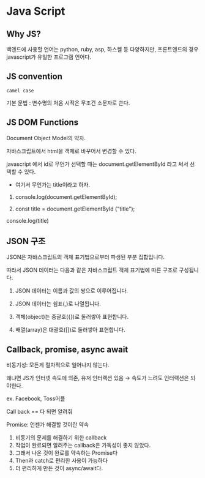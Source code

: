 # Java Script
## Why JS?
백엔드에 사용할 언어는 python, ruby, asp, 하스켈 등 다양하지만, 프론트엔드의 경우 javascript가 유일한 프로그램 언어다.

## JS convention
`camel case`

기본 문법 : 변수명의 처음 시작은 무조건 소문자로 쓴다.

## JS DOM Functions
Document Object Model의 약자.

자바스크립트에서 html을 객체로 바꾸어서 변경할 수 있다.

javascript 에서 id로 무언가 선택할 때는 document.getElementById 라고 써서 선택할 수 있다.

- 여기서 무언가는 title이라고 하자.

1. console.log(document.getElementById);

2. const title = document.getElementById ("title");

console.log(title)



## JSON 구조
JSON은 자바스크립트의 객체 표기법으로부터 파생된 부분 집합입니다.

따라서 JSON 데이터는 다음과 같은 자바스크립트 객체 표기법에 따른 구조로 구성됩니다.

1. JSON 데이터는 이름과 값의 쌍으로 이루어집니다.

2. JSON 데이터는 쉼표(,)로 나열됩니다.

3. 객체(object)는 중괄호({})로 둘러쌓아 표현합니다.

4. 배열(array)은 대괄호([])로 둘러쌓아 표현합니다.


## Callback, promise, async await
비동기성: 모든게 절차적으로 일어나지 않는다.

왜냐면 JS가 인터넷 속도에 의존, 유저 인터랙션 있음 → 속도가 느려도 인터랙션은 되야한다.

ex. Facebook, Toss어플

Call back == 다 되면 알려줘

Promise: 언젠가 해결할 것이란 약속

1. 비동기의 문제를 해결하기 위한 callback
2. 작업이 완료되면 알려주는 callback은 가독성이 좋지 않았다.
3. 그래서 나온 것이 완료를 약속하는 Promise다
4. Then과 catch로 편리한 사용이 가능하다
5. 더 편리하게 만든 것이 async/await다.
